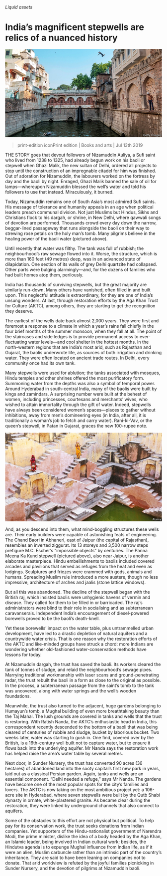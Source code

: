 ###### Liquid assets

# India’s magnificent stepwells are relics of a nuanced history 

![image](images/20190713_BKP001_0.jpg) 

> print-edition iconPrint edition | Books and arts | Jul 13th 2019 

THE STORY goes that devout followers of Nizamuddin Auliya, a Sufi saint who lived from 1238 to 1325, had already begun work on his baoli or stepwell when Ghazi Malik, the new sultan of Delhi, ordered all projects to stop until the construction of an impregnable citadel for him was finished. Out of adoration for Nizamuddin, the labourers worked on the fortress by day and the baoli by night. Enraged, Ghazi Malik banned the sale of oil for lamps—whereupon Nizamuddin blessed the well’s water and told his followers to use that instead. Miraculously, it burned. 

Today, Nizamuddin remains one of South Asia’s most admired Sufi saints. His message of tolerance and humanity appeals in an age when political leaders preach communal division. Not just Muslims but Hindus, Sikhs and Christians flock to his dargah, or shrine, in New Delhi, where qawwali songs of devotion are performed. Thousands crowd every day down the narrow, beggar-lined passageway that runs alongside the baoli on their way to strewing rose petals on the holy man’s tomb. Many pilgrims believe in the healing power of the baoli water (pictured above). 

Until recently that water was filthy. The tank was full of rubbish; the neighbourhood’s raw sewage flowed into it. Worse, the structure, which is more than 160 feet (49 metres) deep, was in an advanced state of dilapidation. One section of its walls of grey Delhi quartzite had collapsed. Other parts were bulging alarmingly—and, for the dozens of families who had built homes atop them, perilously. 

India has thousands of surviving stepwells, but the great majority are similarly run-down. Many others have vanished, often filled in and built upon. This neglectful attitude is extraordinary, for they are one of India’s unsung wonders. At last, through restoration efforts by the Aga Khan Trust for Culture (AKTC), among others, they are starting to get the recognition they deserve. 

The earliest of the wells date back almost 2,000 years. They were first and foremost a response to a climate in which a year’s rains fall chiefly in the four brief months of the summer monsoon, when they fall at all. The point of the staircases and side ledges is to provide permanent access to ever-fluctuating water levels—and cool shelter in the hottest months. In the north-western regions that are India’s most arid, such as Rajasthan and Gujarat, the baolis underwrote life, as sources of both irrigation and drinking water. They were often located on ancient trade routes. In Delhi, every community once had its own tank. 

Many stepwells were used for ablution; the tanks associated with mosques, Hindu temples and other shrines offered the most purificatory form. Summoning water from the depths was also a symbol of temporal power. Around Hyderabad in south-central India, many of the baolis were built by kings and zamindars. A surprising number were built at the behest of women, including princesses, courtesans and merchants’ wives, who wished to attain immortality through the gift of water. Indeed, stepwells have always been considered women’s spaces—places to gather without inhibitions, away from men’s domineering eyes (in India, after all, it is traditionally a woman’s job to fetch and carry water). Rani-ki-Vav, or the queen’s stepwell, in Patan in Gujarat, graces the new 100-rupee note. 

![image](images/20190713_BKP002_0.jpg) 

And, as you descend into them, what mind-boggling structures these wells are. Their early builders were capable of astonishing feats of engineering. The Chand Baori in Abhaneri, east of Jaipur (the capital of Rajasthan), resembles an inverted ziggurat. Its 13 storeys and 3,500 narrow steps prefigure M.C. Escher’s “impossible objects” by centuries. The Panna Meena Ka Kund stepwell (pictured above), also near Jaipur, is another elaborate masterpiece. Hindu embellishments to baolis included covered arcades and pavilions that served as refuges from the heat and even as lodgings. Sculptures and friezes were crammed with gods, animals and humans. Spreading Muslim rule introduced a more austere, though no less impressive, architecture of arches and jaalis (stone lattice windows). 

But all this was abandoned. The decline of the stepwell began with the British raj, which insisted baolis were unhygienic havens of vermin and disease. They called for them to be filled in or barricaded. The raj’s administrators were blind to their role in socialising and as subterranean caravanserais. Independent India’s encouragement of diesel-powered borewells proved to be the baoli’s death-knell. 

Yet these borewells’ impact on the water table, plus untrammelled urban development, have led to a drastic depletion of natural aquifers and a countrywide water crisis. That is one reason why the restoration efforts of the AKTC and like-minded groups have struck a chord: more Indians are wondering whether old-fashioned water-conservation methods have lessons for today. 

At Nizamuddin dargah, the trust has saved the baoli. Its workers cleared the tank of tonnes of sludge, and relaid the neighbourhood’s sewage pipes. Marrying traditional workmanship with laser scans and ground-penetrating radar, the trust rebuilt the baoli in a form as close to the original as possible. In the process, a subterranean passage from the saint’s tomb to the tank was uncovered, along with water springs and the well’s wooden foundations. 

Meanwhile, the trust also turned to the adjacent, huge gardens belonging to Humayun’s tomb, a Mughal building of even more breathtaking beauty than the Taj Mahal. The lush grounds are covered in tanks and wells that the trust is restoring. With Ratish Nanda, the AKTC’s enthusiastic head in India, this correspondent recently descended to the bottom of a baoli that was being cleared of centuries of rubble and sludge, bucket by laborious bucket. Two weeks later, water was starting to gush in. One find, covered over by the British, is a 16th-century well built not to capture water, but to ensure it flows back into the underlying aquifer. Mr Nanda says the restoration work has helped raise the area’s water table by several metres. 

Next door, in Sunder Nursery, the trust has converted 90 acres (36 hectares) of abandoned land into the sooty capital’s first new park in years, laid out as a classical Persian garden. Again, tanks and wells are an essential component. “Delhi needed a refuge,” says Mr Nanda. The gardens have become one of the most popular spots for the city’s families and lovers. The AKTC is now taking on the most ambitious project yet: a 106-acre site in Hyderabad, where seven stepwells were built by the Qutb Shabi dynasty in ornate, white-plastered granite. As became clear during the restoration, they were linked by underground channels that also connect to aquifers. 

Some of the obstacles to this effort are not physical but political. To help pay for its conservation work, the trust seeks donations from Indian companies. Yet supporters of the Hindu-nationalist government of Narendra Modi, the prime minister, dislike the idea of a body headed by the Aga Khan, an Islamic leader, being involved in Indian cultural work; besides, the Hindutva agenda is to expunge Mughal influence from Indian life, as if it were an alien, Muslim carbuncle rather than an intrinsic part of the country’s inheritance. They are said to have been leaning on companies not to donate. That arid worldview is refuted by the joyful families picnicking in Sunder Nursery, and the devotion of pilgrims at Nizamuddin baoli. 

